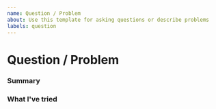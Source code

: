 ```yaml
---
name: Question / Problem
about: Use this template for asking questions or describe problems
labels: question
---
```


<!-- 
This template is for asking questions or describing problems to solve
together with the developer(s) or contributors of the library.
Try to provide enough information to let the others understand what you try to achieve and where the problem is.
The following form is just a recommendation, you can of course use your
own titles (if any) to ask your question.
-->

# Question / Problem

### Summary
<!-- 
Summarize your problem here. Include details about your goal, 
describe expected and actual results, include any error messages, provide the requirements / restrictions you have, etc.
-->

### What I've tried
<!-- 
Describe here what you have tried. Show some code snippets with 
output screenshots or logs. 
-->